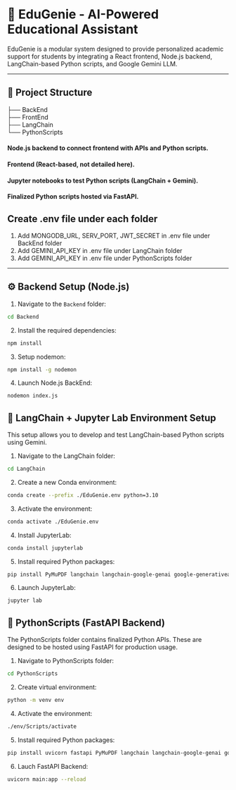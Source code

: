 # 🧠 EduGenie - AI-Powered Educational Assistant

EduGenie is a modular system designed to provide personalized academic support for students by integrating a React frontend, Node.js backend, LangChain-based Python scripts, and Google Gemini LLM.

---

## 📁 Project Structure

├── BackEnd   
├── FrontEnd  
├── LangChain  
└── PythonScripts   

#### Node.js backend to connect frontend with APIs and Python scripts.
#### Frontend (React-based, not detailed here).  
#### Jupyter notebooks to test Python scripts (LangChain + Gemini).  
#### Finalized Python scripts hosted via FastAPI. 

## Create .env file under each folder
1. Add MONGODB_URL, SERV_PORT, JWT_SECRET in .env file under BackEnd folder
2. Add GEMINI_API_KEY in .env file under LangChain folder
3. Add GEMINI_API_KEY in .env file under PythonScripts folder

---

## ⚙️ Backend Setup (Node.js)

1. Navigate to the `Backend` folder:

```bash
cd Backend
```

2. Install the required dependencies:
```bash
npm install
```

3. Setup nodemon:
```bash
npm install -g nodemon
```

4. Launch Node.js BackEnd:
```bash
nodemon index.js
```

## 🔬 LangChain + Jupyter Lab Environment Setup

This setup allows you to develop and test LangChain-based Python scripts using Gemini.

1. Navigate to the LangChain folder:
```bash
cd LangChain
```

2. Create a new Conda environment:
```bash
conda create --prefix ./EduGenie.env python=3.10
```

3. Activate the environment:
```bash
conda activate ./EduGenie.env
```

4. Install JupyterLab:
```bash
conda install jupyterlab
```

5. Install required Python packages:
```bash
pip install PyMuPDF langchain langchain-google-genai google-generativeai langchain-community python-dotenv
```

6. Launch JupyterLab:
```bash
jupyter lab
```

## 🚀 PythonScripts (FastAPI Backend)

The PythonScripts folder contains finalized Python APIs.
These are designed to be hosted using FastAPI for production usage.

1. Navigate to PythonScripts folder:
 ```bash
cd PythonScripts
```

2. Create virtual environment:
 ```bash
python -m venv env
```

4. Activate the environment:
 ```bash
./env/Scripts/activate
```

5. Install required Python packages:
```bash
pip install uvicorn fastapi PyMuPDF langchain langchain-google-genai google-generativeai langchain-community python-dotenv
```

6. Lauch FastAPI Backend:
```bash
uvicorn main:app --reload
```
